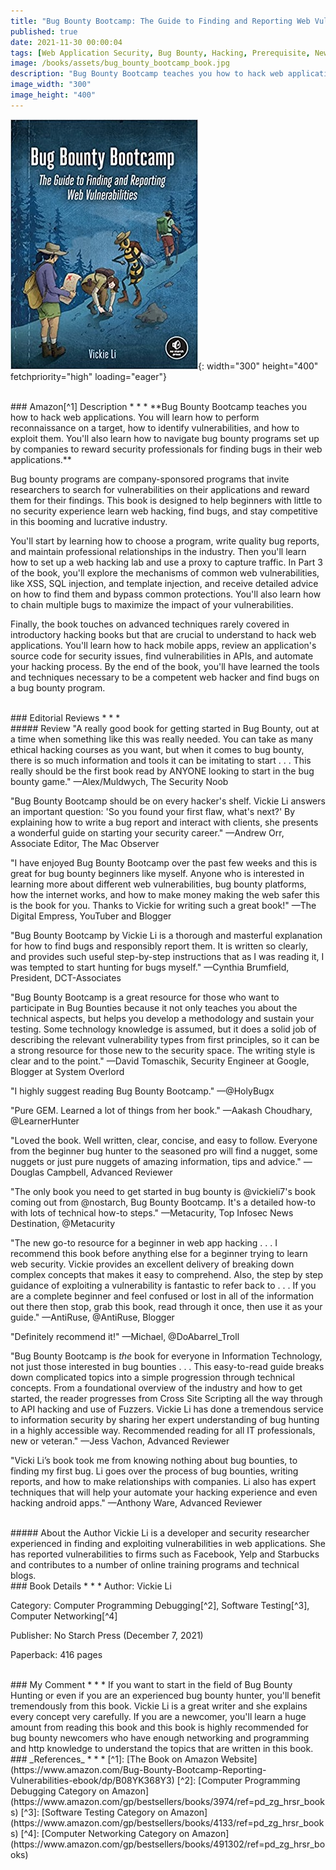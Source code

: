 ```yaml
---
title: "Bug Bounty Bootcamp: The Guide to Finding and Reporting Web Vulnerabilities"
published: true
date: 2021-11-30 00:00:04
tags: [Web Application Security, Bug Bounty, Hacking, Prerequisite, Newcomers, Top Book, Top Hacking Book, HTTP, HTTP Headers, Security Headers]
image: /books/assets/bug_bounty_bootcamp_book.jpg
description: "Bug Bounty Bootcamp teaches you how to hack web applications. You will learn how to perform reconnaissance on a target, how to identify vulnerabilities, and how to exploit them. You'll also learn how to navigate bug bounty programs set up by companies to reward security professionals for finding bugs in their web applications."
image_width: "300"
image_height: "400"
---
```


![](/books/assets/bug_bounty_bootcamp_book.jpg){: width="300" height="400" fetchpriority="high" loading="eager"}

<br>
### Amazon[^1] Description
* * *
**Bug Bounty Bootcamp teaches you how to hack web applications. You will learn how to perform reconnaissance on a target, how to identify vulnerabilities, and how to exploit them. You'll also learn how to navigate bug bounty programs set up by companies to reward security professionals for finding bugs in their web applications.**

Bug bounty programs are company-sponsored programs that invite researchers to search for vulnerabilities on their applications and reward them for their findings. This book is designed to help beginners with little to no security experience learn web hacking, find bugs, and stay competitive in this booming and lucrative industry.

You'll start by learning how to choose a program, write quality bug reports, and maintain professional relationships in the industry. Then you'll learn how to set up a web hacking lab and use a proxy to capture traffic. In Part 3 of the book, you'll explore the mechanisms of common web vulnerabilities, like XSS, SQL injection, and template injection, and receive detailed advice on how to find them and bypass common protections. You'll also learn how to chain multiple bugs to maximize the impact of your vulnerabilities.

Finally, the book touches on advanced techniques rarely covered in introductory hacking books but that are crucial to understand to hack web applications. You'll learn how to hack mobile apps, review an application's source code for security issues, find vulnerabilities in APIs, and automate your hacking process. By the end of the book, you'll have learned the tools and techniques necessary to be a competent web hacker and find bugs on a bug bounty program.

<br>
### Editorial Reviews
* * *
<br>
##### Review
"A really good book for getting started in Bug Bounty, out at a time when something like this was really needed. You can take as many ethical hacking courses as you want, but when it comes to bug bounty, there is so much information and tools it can be imitating to start . . . This really should be the first book read by ANYONE looking to start in the bug bounty game."
—Alex/Muldwych, The Security Noob

"Bug Bounty Bootcamp should be on every hacker's shelf. Vickie Li answers an important question: 'So you found your first flaw, what's next?' By explaining how to write a bug report and interact with clients, she presents a wonderful guide on starting your security career."
—Andrew Orr, Associate Editor, The Mac Observer

"I have enjoyed Bug Bounty Bootcamp over the past few weeks and this is great for bug bounty beginners like myself. Anyone who is interested in learning more about different web vulnerabilities, bug bounty platforms, how the internet works, and how to make money making the web safer this is the book for you. Thanks to Vickie for writing such a great book!"
—The Digital Empress, YouTuber and Blogger

"Bug Bounty Bootcamp by Vickie Li is a thorough and masterful explanation for how to find bugs and responsibly report them. It is written so clearly, and provides such useful step-by-step instructions that as I was reading it, I was tempted to start hunting for bugs myself."
—Cynthia Brumfield, President, DCT-Associates

"Bug Bounty Bootcamp is a great resource for those who want to participate in Bug Bounties because it not only teaches you about the technical aspects, but helps you develop a methodology and sustain your testing. Some technology knowledge is assumed, but it does a solid job of describing the relevant vulnerability types from first principles, so it can be a strong resource for those new to the security space. The writing style is clear and to the point."
—David Tomaschik, Security Engineer at Google, Blogger at System Overlord

"I highly suggest reading Bug Bounty Bootcamp."
—@HolyBugx

"Pure GEM. Learned a lot of things from her book."
—Aakash Choudhary, @LearnerHunter

"Loved the book. Well written, clear, concise, and easy to follow. Everyone from the beginner bug hunter to the seasoned pro will find a nugget, some nuggets or just pure nuggets of amazing information, tips and advice."
—Douglas Campbell, Advanced Reviewer

"The only book you need to get started in bug bounty is @vickieli7's book coming out from @nostarch, Bug Bounty Bootcamp. It's a detailed how-to with lots of technical how-to steps."
—Metacurity, Top Infosec News Destination, @Metacurity

"The new go-to resource for a beginner in web app hacking . . . I recommend this book before anything else for a beginner trying to learn web security. Vickie provides an excellent delivery of breaking down complex concepts that makes it easy to comprehend. Also, the step by step guidance of exploiting a vulnerability is fantastic to refer back to . . . If you are a complete beginner and feel confused or lost in all of the information out there then stop, grab this book, read through it once, then use it as your guide."
—AntiRuse, @AntiRuse, Blogger

"Definitely recommend it!"
—Michael, @DoAbarrel_Troll

"Bug Bounty Bootcamp is *the* book for everyone in Information Technology, not just those interested in bug bounties . . . This easy-to-read guide breaks down complicated topics into a simple progression through technical concepts. From a foundational overview of the industry and how to get started, the reader progresses from Cross Site Scripting all the way through to API hacking and use of Fuzzers. Vickie Li has done a tremendous service to information security by sharing her expert understanding of bug hunting in a highly accessible way. Recommended reading for all IT professionals, new or veteran."
—Jess Vachon, Advanced Reviewer

"Vicki Li’s book took me from knowing nothing about bug bounties, to finding my first bug. Li goes over the process of bug bounties, writing reports, and how to make relationships with companies. Li also has expert techniques that will help your automate your hacking experience and even hacking android apps."
—Anthony Ware, Advanced Reviewer

<br>
##### About the Author
Vickie Li is a developer and security researcher experienced in finding and exploiting vulnerabilities in web applications. She has reported vulnerabilities to firms such as Facebook, Yelp and Starbucks and contributes to a number of online training programs and technical blogs.

<br>
### Book Details
* * *
Author: Vickie Li

Category: Computer Programming Debugging[^2], Software Testing[^3], Computer Networking[^4]

Publisher: No Starch Press (December 7, 2021)

Paperback: 416 pages

<br>
### My Comment
* * *
If you want to start in the field of Bug Bounty Hunting or even if you are an experienced bug bounty hunter, you'll benefit tremendously from this book. Vickie Li is a great writer and she explains every concept very carefully. If you are a newcomer, you'll learn a huge amount from reading this book and this book is highly recommended for bug bounty newcomers who have enough networking and programming and http knowledge to understand the topics that are written in this book.

<br>
### _References_
* * *
[^1]: [The Book on Amazon Website](https://www.amazon.com/Bug-Bounty-Bootcamp-Reporting-Vulnerabilities-ebook/dp/B08YK368Y3)
[^2]: [Computer Programming Debugging Category on Amazon](https://www.amazon.com/gp/bestsellers/books/3974/ref=pd_zg_hrsr_books)
[^3]: [Software Testing Category on Amazon](https://www.amazon.com/gp/bestsellers/books/4133/ref=pd_zg_hrsr_books)
[^4]: [Computer Networking Category on Amazon](https://www.amazon.com/gp/bestsellers/books/491302/ref=pd_zg_hrsr_books)
